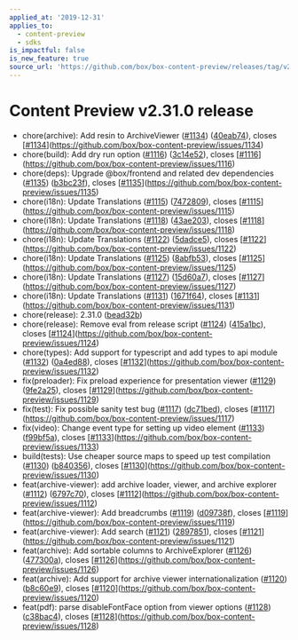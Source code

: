 ```yaml
---
applied_at: '2019-12-31'
applies_to:
  - content-preview
  - sdks
is_impactful: false
is_new_feature: true
source_url: 'https://github.com/box/box-content-preview/releases/tag/v2.31.0'
---
```


# Content Preview v2.31.0 release


* chore(archive): Add resin to ArchiveViewer ([#1134](https://github.com/box/box-content-preview/pull/1134)) ([40eab74](https://github.com/box/box-content-preview/commit[40eab74](https://github.com/box/box-content-preview/commit/40eab74))), closes [[#1134](https://github.com/box/box-content-preview/pull/1134)](https://github.com/box/box-content-preview/issues/1134)
* chore(build): Add dry run option ([#1116](https://github.com/box/box-content-preview/pull/1116)) ([3c14e52](https://github.com/box/box-content-preview/commit[3c14e52](https://github.com/box/box-content-preview/commit/3c14e52))), closes [[#1116](https://github.com/box/box-content-preview/pull/1116)](https://github.com/box/box-content-preview/issues/1116)
* chore(deps): Upgrade @box/frontend and related dev dependencies ([#1135](https://github.com/box/box-content-preview/pull/1135)) ([b3bc23f](https://github.com/box/box-content-preview/commit[b3bc23f](https://github.com/box/box-content-preview/commit/b3bc23f))), closes [[#1135](https://github.com/box/box-content-preview/pull/1135)](https://github.com/box/box-content-preview/issues/1135)
* chore(i18n): Update Translations ([#1115](https://github.com/box/box-content-preview/pull/1115)) ([7472809](https://github.com/box/box-content-preview/commit[7472809](https://github.com/box/box-content-preview/commit/7472809))), closes [[#1115](https://github.com/box/box-content-preview/pull/1115)](https://github.com/box/box-content-preview/issues/1115)
* chore(i18n): Update Translations ([#1118](https://github.com/box/box-content-preview/pull/1118)) ([43ae203](https://github.com/box/box-content-preview/commit[43ae203](https://github.com/box/box-content-preview/commit/43ae203))), closes [[#1118](https://github.com/box/box-content-preview/pull/1118)](https://github.com/box/box-content-preview/issues/1118)
* chore(i18n): Update Translations ([#1122](https://github.com/box/box-content-preview/pull/1122)) ([5dadce5](https://github.com/box/box-content-preview/commit[5dadce5](https://github.com/box/box-content-preview/commit/5dadce5))), closes [[#1122](https://github.com/box/box-content-preview/pull/1122)](https://github.com/box/box-content-preview/issues/1122)
* chore(i18n): Update Translations ([#1125](https://github.com/box/box-content-preview/pull/1125)) ([8abfb53](https://github.com/box/box-content-preview/commit[8abfb53](https://github.com/box/box-content-preview/commit/8abfb53))), closes [[#1125](https://github.com/box/box-content-preview/pull/1125)](https://github.com/box/box-content-preview/issues/1125)
* chore(i18n): Update Translations ([#1127](https://github.com/box/box-content-preview/pull/1127)) ([15d60a7](https://github.com/box/box-content-preview/commit[15d60a7](https://github.com/box/box-content-preview/commit/15d60a7))), closes [[#1127](https://github.com/box/box-content-preview/pull/1127)](https://github.com/box/box-content-preview/issues/1127)
* chore(i18n): Update Translations ([#1131](https://github.com/box/box-content-preview/pull/1131)) ([1671f64](https://github.com/box/box-content-preview/commit[1671f64](https://github.com/box/box-content-preview/commit/1671f64))), closes [[#1131](https://github.com/box/box-content-preview/pull/1131)](https://github.com/box/box-content-preview/issues/1131)
* chore(release): 2.31.0 ([bead32b](https://github.com/box/box-content-preview/commit[bead32b](https://github.com/box/box-content-preview/commit/bead32b)))
* chore(release): Remove eval from release script ([#1124](https://github.com/box/box-content-preview/pull/1124)) ([415a1bc](https://github.com/box/box-content-preview/commit[415a1bc](https://github.com/box/box-content-preview/commit/415a1bc))), closes [[#1124](https://github.com/box/box-content-preview/pull/1124)](https://github.com/box/box-content-preview/issues/1124)
* chore(types): Add support for typescript and add types to api module ([#1132](https://github.com/box/box-content-preview/pull/1132)) ([0a4ed88](https://github.com/box/box-content-preview/commit[0a4ed88](https://github.com/box/box-content-preview/commit/0a4ed88))), closes [[#1132](https://github.com/box/box-content-preview/pull/1132)](https://github.com/box/box-content-preview/issues/1132)
* fix(preloader): Fix preload experience for presentation viewer ([#1129](https://github.com/box/box-content-preview/pull/1129)) ([9fe2a25](https://github.com/box/box-content-preview/commit[9fe2a25](https://github.com/box/box-content-preview/commit/9fe2a25))), closes [[#1129](https://github.com/box/box-content-preview/pull/1129)](https://github.com/box/box-content-preview/issues/1129)
* fix(test): Fix possible sanity test bug ([#1117](https://github.com/box/box-content-preview/pull/1117)) ([dc71bed](https://github.com/box/box-content-preview/commit[dc71bed](https://github.com/box/box-content-preview/commit/dc71bed))), closes [[#1117](https://github.com/box/box-content-preview/pull/1117)](https://github.com/box/box-content-preview/issues/1117)
* fix(video): Change event type for setting up video element ([#1133](https://github.com/box/box-content-preview/pull/1133)) ([f99bf5a](https://github.com/box/box-content-preview/commit[f99bf5a](https://github.com/box/box-content-preview/commit/f99bf5a))), closes [[#1133](https://github.com/box/box-content-preview/pull/1133)](https://github.com/box/box-content-preview/issues/1133)
* build(tests): Use cheaper source maps to speed up test compilation ([#1130](https://github.com/box/box-content-preview/pull/1130)) ([b840356](https://github.com/box/box-content-preview/commit[b840356](https://github.com/box/box-content-preview/commit/b840356))), closes [[#1130](https://github.com/box/box-content-preview/pull/1130)](https://github.com/box/box-content-preview/issues/1130)
* feat(archive-viewer): add archive loader, viewer, and archive explorer ([#1112](https://github.com/box/box-content-preview/pull/1112)) ([6797c70](https://github.com/box/box-content-preview/commit[6797c70](https://github.com/box/box-content-preview/commit/6797c70))), closes [[#1112](https://github.com/box/box-content-preview/pull/1112)](https://github.com/box/box-content-preview/issues/1112)
* feat(archive-viewer): Add breadcrumbs ([#1119](https://github.com/box/box-content-preview/pull/1119)) ([d09738f](https://github.com/box/box-content-preview/commit[d09738f](https://github.com/box/box-content-preview/commit/d09738f))), closes [[#1119](https://github.com/box/box-content-preview/pull/1119)](https://github.com/box/box-content-preview/issues/1119)
* feat(archive-viewer): Add search ([#1121](https://github.com/box/box-content-preview/pull/1121)) ([2897851](https://github.com/box/box-content-preview/commit[2897851](https://github.com/box/box-content-preview/commit/2897851))), closes [[#1121](https://github.com/box/box-content-preview/pull/1121)](https://github.com/box/box-content-preview/issues/1121)
* feat(archive): Add sortable columns to ArchiveExplorer ([#1126](https://github.com/box/box-content-preview/pull/1126)) ([477300a](https://github.com/box/box-content-preview/commit[477300a](https://github.com/box/box-content-preview/commit/477300a))), closes [[#1126](https://github.com/box/box-content-preview/pull/1126)](https://github.com/box/box-content-preview/issues/1126)
* feat(archive): Add support for archive viewer internationalization ([#1120](https://github.com/box/box-content-preview/pull/1120)) ([b8c60e9](https://github.com/box/box-content-preview/commit[b8c60e9](https://github.com/box/box-content-preview/commit/b8c60e9))), closes [[#1120](https://github.com/box/box-content-preview/pull/1120)](https://github.com/box/box-content-preview/issues/1120)
* feat(pdf): parse disableFontFace option from viewer options  ([#1128](https://github.com/box/box-content-preview/pull/1128)) ([c38bac4](https://github.com/box/box-content-preview/commit[c38bac4](https://github.com/box/box-content-preview/commit/c38bac4))), closes [[#1128](https://github.com/box/box-content-preview/pull/1128)](https://github.com/box/box-content-preview/issues/1128)